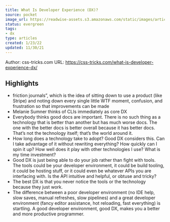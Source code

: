```yaml
---
title: What Is Developer Experience (DX)?
source: pocket
image_url: https://readwise-assets.s3.amazonaws.com/static/images/article4.6bc1851654a0.png
status: evergreen
tags: 
- dx 
type: articles
created: 1/23/22
updated: 11/30/21
---
```


Author: css-tricks.com
URL: https://css-tricks.com/what-is-developer-experience-dx/

## Highlights
- friction journals”, which is the idea of sitting down to use a product (like Stripe) and noting down every single little WTF moment, confusion, and frustration so that improvements can be made
- Melanie Sumner thinks of CLIs immediately as core DX
- Everybody thinks good docs are important. There is no such thing as a technology that is better than another but has much worse docs. The one with the better docs is better overall because it has better docs. That’s not the technology itself; that’s the world around it.
- How long does a technology take to adopt? Good DX considers this. Can I take advantage of it without rewriting everything? How quickly can I spin it up? How well does it play with other technologies I use? What is my time investment?
- Good DX is just being able to do your job rather than fight with tools. The tools could be your developer environment, it could be build tooling, it could be hosting stuff, or it could even be whatever APIs you are interfacing with. Is the API intuitive and helpful, or obtuse and tricky?
- The best DX is that you never notice the tools or the technology because they just work.
- The difference between a poor developer environment (no IDE help, slow saves, manual refreshes, slow pipelines) and a great developer environment (fancy editor assistance, hot reloading, fast everything) is startling. A good developer environment, good DX, makes you a better and more productive programmer.

